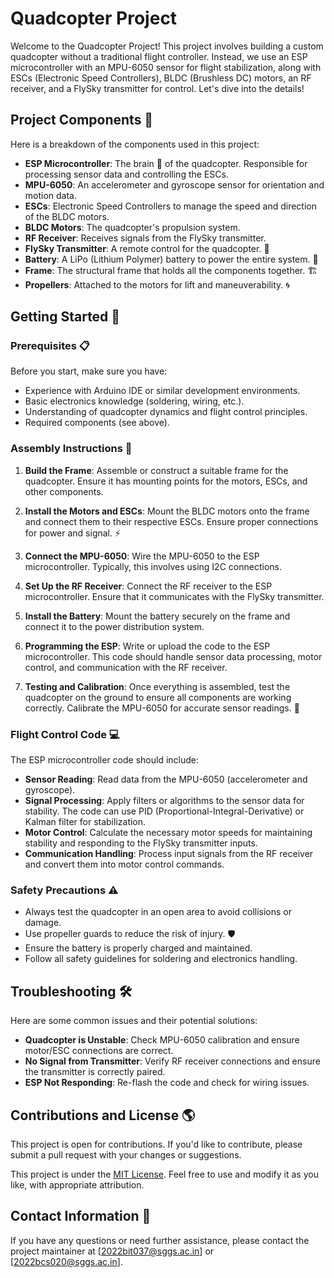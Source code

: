 # Quadcopter Project 

Welcome to the Quadcopter Project! This project involves building a custom quadcopter without a traditional flight controller. Instead, we use an ESP microcontroller with an MPU-6050 sensor for flight stabilization, along with ESCs (Electronic Speed Controllers), BLDC (Brushless DC) motors, an RF receiver, and a FlySky transmitter for control. Let's dive into the details!

## Project Components 🔧

Here is a breakdown of the components used in this project:

- **ESP Microcontroller**: The brain 🧠 of the quadcopter. Responsible for processing sensor data and controlling the ESCs.
- **MPU-6050**: An accelerometer and gyroscope sensor for orientation and motion data.
- **ESCs**: Electronic Speed Controllers to manage the speed and direction of the BLDC motors.
- **BLDC Motors**: The quadcopter's propulsion system.
- **RF Receiver**: Receives signals from the FlySky transmitter.
- **FlySky Transmitter**: A remote control for the quadcopter. 📡
- **Battery**: A LiPo (Lithium Polymer) battery to power the entire system. 🔋
- **Frame**: The structural frame that holds all the components together. 🏗️
- **Propellers**: Attached to the motors for lift and maneuverability. 🌀

## Getting Started 🚀

### Prerequisites 📋

Before you start, make sure you have:

- Experience with Arduino IDE or similar development environments.
- Basic electronics knowledge (soldering, wiring, etc.).
- Understanding of quadcopter dynamics and flight control principles.
- Required components (see above).

### Assembly Instructions 🔩

1. **Build the Frame**: Assemble or construct a suitable frame for the quadcopter. Ensure it has mounting points for the motors, ESCs, and other components.

2. **Install the Motors and ESCs**: Mount the BLDC motors onto the frame and connect them to their respective ESCs. Ensure proper connections for power and signal. ⚡

3. **Connect the MPU-6050**: Wire the MPU-6050 to the ESP microcontroller. Typically, this involves using I2C connections.

4. **Set Up the RF Receiver**: Connect the RF receiver to the ESP microcontroller. Ensure that it communicates with the FlySky transmitter.

5. **Install the Battery**: Mount the battery securely on the frame and connect it to the power distribution system.

6. **Programming the ESP**: Write or upload the code to the ESP microcontroller. This code should handle sensor data processing, motor control, and communication with the RF receiver.

7. **Testing and Calibration**: Once everything is assembled, test the quadcopter on the ground to ensure all components are working correctly. Calibrate the MPU-6050 for accurate sensor readings. 📐

### Flight Control Code 💻

The ESP microcontroller code should include:

- **Sensor Reading**: Read data from the MPU-6050 (accelerometer and gyroscope).
- **Signal Processing**: Apply filters or algorithms to the sensor data for stability. The code can use PID (Proportional-Integral-Derivative) or Kalman filter for stabilization.
- **Motor Control**: Calculate the necessary motor speeds for maintaining stability and responding to the FlySky transmitter inputs.
- **Communication Handling**: Process input signals from the RF receiver and convert them into motor control commands.

### Safety Precautions ⚠️

- Always test the quadcopter in an open area to avoid collisions or damage.
- Use propeller guards to reduce the risk of injury. 🛡️
- Ensure the battery is properly charged and maintained.
- Follow all safety guidelines for soldering and electronics handling.

## Troubleshooting 🛠️

Here are some common issues and their potential solutions:

- **Quadcopter is Unstable**: Check MPU-6050 calibration and ensure motor/ESC connections are correct.
- **No Signal from Transmitter**: Verify RF receiver connections and ensure the transmitter is correctly paired.
- **ESP Not Responding**: Re-flash the code and check for wiring issues.

## Contributions and License 🌎

This project is open for contributions. If you'd like to contribute, please submit a pull request with your changes or suggestions.

This project is under the [MIT License](./LICENSE). Feel free to use and modify it as you like, with appropriate attribution.

## Contact Information 📧

If you have any questions or need further assistance, please contact the project maintainer at [2022bit037@sggs.ac.in] or [2022bcs020@sggs.ac.in].

